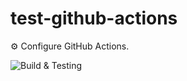 # test-github-actions

⚙️ Configure GitHub Actions.

![Build & Testing](https://github.com/anastasiia-bilova/test-github-actions/actions/workflows/github-actions-demo.yml/badge.svg)
